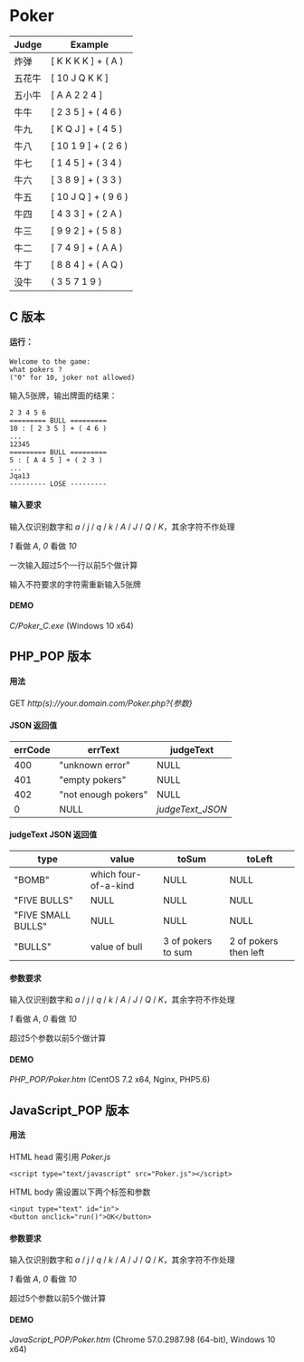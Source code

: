 # Poker

Judge | Example
--- | ---
炸弹 | [ K K K K ] + ( A )
五花牛 | [ 10 J Q K K ]
五小牛 | [ A A 2 2 4 ]
牛牛 | [ 2 3 5 ] + ( 4 6 )
牛九 | [ K Q J ] + ( 4 5 )
牛八 | [ 10 1 9 ] + ( 2 6 )
牛七 | [ 1 4 5 ] + ( 3 4 )
牛六 | [ 3 8 9 ] + ( 3 3 )
牛五 | [ 10 J Q ] + ( 9 6 )
牛四 | [ 4 3 3 ] + ( 2 A )
牛三 | [ 9 9 2 ] + ( 5 8 )
牛二 | [ 7 4 9 ] + ( A A )
牛丁 | [ 8 8 4 ] + ( A Q )
没牛 | ( 3 5 7 1 9 )

## C 版本

#### 运行：

```
Welcome to the game:
what pokers ?
("0" for 10, joker not allowed)
```
输入5张牌，输出牌面的结果：
```
2 3 4 5 6
========= BULL =========
10 : [ 2 3 5 ] + ( 4 6 )
...
12345
========= BULL =========
5 : [ A 4 5 ] + ( 2 3 )
...
Jqa13
--------- LOSE ---------
```

#### 输入要求

输入仅识别数字和 *a* / *j* / *q* / *k* / *A* / *J* / *Q* / *K*，其余字符不作处理

*1* 看做 *A*, *0* 看做 *10*

一次输入超过5个一行以前5个做计算

输入不符要求的字符需重新输入5张牌

#### DEMO

*C/Poker_C.exe* (Windows 10 x64)

## PHP_POP 版本

#### 用法

GET *http(s)://your.domain.com/Poker.php?{参数}*

#### JSON 返回值

errCode | errText | judgeText
--- | --- | ---
400 | "unknown error" | NULL
401 | "empty pokers" | NULL
402 | "not enough pokers" | NULL
0 | NULL | *judgeText_JSON*

#### judgeText JSON 返回值

type | value | toSum | toLeft
--- | --- | --- | ---
"BOMB" | which four-of-a-kind | NULL | NULL
"FIVE BULLS" | NULL | NULL | NULL | NULL
"FIVE SMALL BULLS" | NULL | NULL | NULL | NULL
"BULLS" | value of bull | 3 of pokers to sum | 2 of pokers then left

#### 参数要求

输入仅识别数字和 *a* / *j* / *q* / *k* / *A* / *J* / *Q* / *K*，其余字符不作处理

*1* 看做 *A*, *0* 看做 *10*

超过5个参数以前5个做计算

#### DEMO

*PHP_POP/Poker.htm*  (CentOS 7.2 x64, Nginx, PHP5.6)

## JavaScript_POP 版本

#### 用法

HTML head 需引用 *Poker.js*

```
<script type="text/javascript" src="Poker.js"></script>
```

HTML body 需设置以下两个标签和参数

```
<input type="text" id="in">
<button onclick="run()">OK</button>
```

#### 参数要求

输入仅识别数字和 *a* / *j* / *q* / *k* / *A* / *J* / *Q* / *K*，其余字符不作处理

*1* 看做 *A*, *0* 看做 *10*

超过5个参数以前5个做计算

#### DEMO

*JavaScript_POP/Poker.htm* (Chrome 57.0.2987.98 (64-bit), Windows 10 x64)